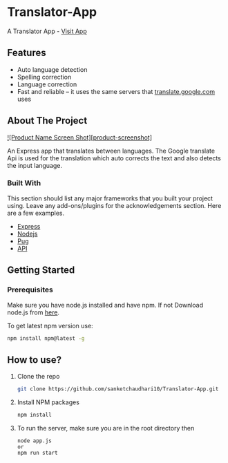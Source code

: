 # Translator-App

A Translator App - [Visit App](https://sanket-translator-app.herokuapp.com/)

## Features

- Auto language detection
- Spelling correction
- Language correction
- Fast and reliable – it uses the same servers that [translate.google.com](https://translate.google.com) uses

## About The Project

[![Product Name Screen Shot][product-screenshot]](https://example.com)

An Express app that translates between languages. The Google translate Api is used for the translation which auto corrects the text and also detects the input language.

### Built With

This section should list any major frameworks that you built your project using. Leave any add-ons/plugins for the acknowledgements section. Here are a few examples.

- [Express](https://expressjs.com/)
- [Nodejs](https://nodejs.org/en/)
- [Pug](https://pugjs.org/api/getting-started.html)
- [API](https://www.npmjs.com/package/@vitalets/google-translate-api)

## Getting Started

### Prerequisites

Make sure you have node.js installed and have npm. If not Download node.js from [here](https://nodejs.org/en/download/).

To get latest npm version use:

```sh
npm install npm@latest -g
```

## How to use?

1. Clone the repo
   ```sh
   git clone https://github.com/sanketchaudhari10/Translator-App.git
   ```
2. Install NPM packages
   ```sh
   npm install
   ```
3. To run the server, make sure you are in the root directory then
   ```
   node app.js
   or
   npm run start
   ```
